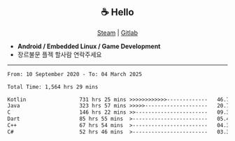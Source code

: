 <h2 align="center"> ☕ Hello </h2>

<p align="center">
  <a href="https://steamcommunity.com/id/Niforances/">Steam</a> |
  <a href="https://gitlab.com/niforances">Gitlab</a>
</p>

 - **Android / Embedded Linux / Game Development**
 - 장르불문 플젝 할사람 연락주세요

------

<!--START_SECTION:waka-->

```txt
From: 10 September 2020 - To: 04 March 2025

Total Time: 1,564 hrs 29 mins

Kotlin                 731 hrs 25 mins >>>>>>>>>>>>-------------   46.75 %
Java                   323 hrs 57 mins >>>>>--------------------   20.71 %
C                      146 hrs 22 mins >>-----------------------   09.36 %
Dart                   85 hrs 55 mins  >------------------------   05.49 %
C++                    67 hrs 54 mins  >------------------------   04.34 %
C#                     52 hrs 46 mins  >------------------------   03.37 %
```

<!--END_SECTION:waka-->
